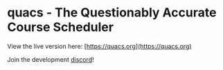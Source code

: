 # quacs - The Questionably Accurate Course Scheduler

View the live version here: [https://quacs.org](https://quacs.org)

Join the development [discord](https://discord.gg/EyGZTAP)!
